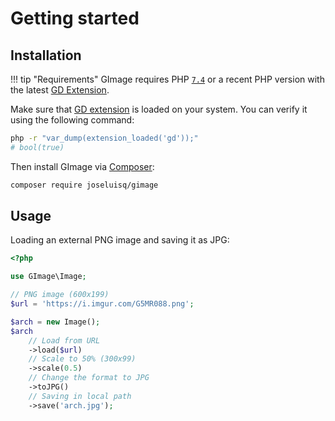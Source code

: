 # Getting started

## Installation

!!! tip "Requirements"
	GImage requires PHP [`7.4`][1] or a recent PHP version with the latest [GD Extension][2].

Make sure that [GD extension][2] is loaded on your system. You can verify it using the following command:

```sh
php -r "var_dump(extension_loaded('gd'));"
# bool(true)
```

Then install GImage via [Composer][3]:

```sh
composer require joseluisq/gimage
```

[1]: https://www.php.net/releases/7_4_0.php
[2]: http://php.net/manual/en/book.image.php
[3]: https://getcomposer.org/

## Usage

Loading an external PNG image and saving it as JPG:

```php
<?php

use GImage\Image;

// PNG image (600x199)
$url = 'https://i.imgur.com/G5MR088.png';

$arch = new Image();
$arch
    // Load from URL
	->load($url)
	// Scale to 50% (300x99)
	->scale(0.5)
	// Change the format to JPG
	->toJPG()
	// Saving in local path
	->save('arch.jpg');
```
